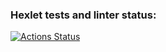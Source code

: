 ### Hexlet tests and linter status:
[![Actions Status](https://github.com/agapovk/layout-designer-project-lvl2/workflows/hexlet-check/badge.svg)](https://github.com/agapovk/layout-designer-project-lvl2/actions)
